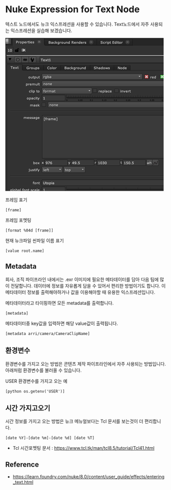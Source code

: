 # Nuke Expression for Text Node
텍스트 노드에서도 뉴크 익스프레션을 사용할 수 있습니다.
Text노드에서 자주 사용되는 익스프레션을 실습해 보겠습니다.

![text_message](../figures/text_message.png)

프레임 표기
```
[frame]
```

프레임 포멧팅
```
[format %04d [frame]]
```

현재 뉴크파일 씬파일 이름 표기
```
[value root.name]
```

## Metadata
회사, 조직 파이프라인 내에서는 .exr 이미지에 필요한 메타데이터를 담아 다음 팀에 많이 전달합니다.
데이터에 정보를 자유롭게 담을 수 있어서 편리한 방법이기도 합니다.
이 메타데이터 정보를 출력해야하거나 값을 이용해야할 때 유용한 익스프레션입니다.

메타데이터라고 타이핑하면 모든 metadata를 출력합니다.
```
[metadata]
```

메타데이터중 key값을 입력하면 해당 value값이 출력됩니다.
```
[metadata arri/camera/CameraClipName]
```

## 환경변수
환경변수를 가지고 오는 방법은 콘텐츠 제작 파이프라인에서 자주 사용되는 방법입니다.
아래처럼 환경변수를 불러올 수 있습니다.

USER 환경변수를 가지고 오는 예
```
[python os.getenv('USER')]
```

## 시간 가지고오기
시간 정보를 가지고 오는 방법은 뉴크 메뉴얼보다는 Tcl 문서를 보는것이 더 편리합니다.

```
[date %Y]-[date %m]-[date %d] [date %T]
```

- Tcl 시간포멧팅 문서 : https://www.tcl.tk/man/tcl8.5/tutorial/Tcl41.html

## Reference
- https://learn.foundry.com/nuke/8.0/content/user_guide/effects/entering_text.html